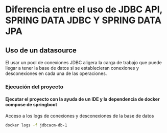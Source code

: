 # Diferencia entre el uso de JDBC API, SPRING DATA JDBC Y SPRING DATA JPA

## Uso de un datasource
El usar un pool de conexiones JDBC aligera la carga de trabajo que puede llegar a tener
la base de datos si se establecieran conexiones y desconexiones en cada una de las operaciones.


### Ejecución del proyecto
#### Ejecutar el proyecto con la ayuda de un IDE y la dependencia de docker compose de springboot
    
Acceso a los logs de conexiones y desconexiones de la base de datos
```bash
docker logs -f jdbcacm-db-1
```